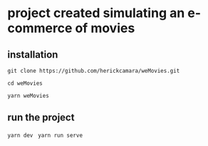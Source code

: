 # project created simulating an e-commerce of movies

## installation

`git clone https://github.com/herickcamara/weMovies.git`
<br/>

`cd weMovies`
<br/>

`yarn weMovies`

## run the project

`yarn dev `
`yarn run serve `
